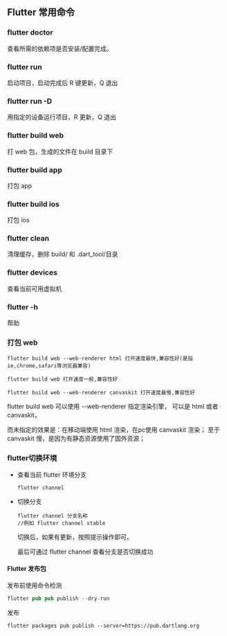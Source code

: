 ## Flutter 常用命令

### flutter doctor

查看所需的依赖项是否安装/配置完成。

### flutter run

启动项目，启动完成后 R 键更新，Q 退出

### flutter run -D

用指定的设备运行项目，R 更新，Q 退出

### flutter build web 

打 web 包，生成的文件在 build 目录下

### flutter build app

打包 app

### flutter build ios

打包 ios

### flutter clean

清理缓存，删除 build/ 和 .dart_tool/目录

### flutter devices

查看当前可用虚拟机

### flutter -h

帮助



### 打包 web

```undefined
flutter build web --web-renderer html 打开速度最快,兼容性好(是指ie,chrome,safari等浏览器兼容)

flutter build web 打开速度一般,兼容性好

flutter build web --web-renderer canvaskit 打开速度最慢,兼容性好
```

flutter build web 可以使用 --web-renderer 指定渲染引擎， 可以是 html 或者 canvaskit，

而未指定的效果是：在移动端使用 html 渲染，在pc使用 canvaskit 渲染；
至于 canvaskit 慢，是因为有静态资源使用了国外资源；

### flutter切换环境

- 查看当前 flutter 环境分支

  ```
  flutter channel
  ```

- 切换分支

  ```
  flutter channel 分支名称
  //例如 flutter channel stable
  ```

  切换后，如果有更新，按照提示操作即可。

  最后可通过 flutter channel 查看分支是否切换成功

#### Flutter 发布包

发布前使用命令检测

```rust
flutter pub pub publish --dry-run
```

发布

```
flutter packages pub publish --server=https://pub.dartlang.org
```



